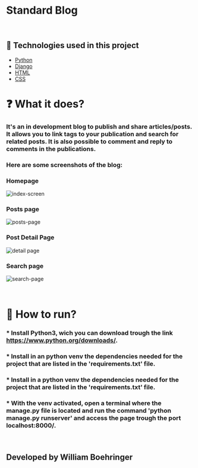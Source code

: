 # Standard Blog
<br>

## 🧪 Technologies used in this project

- [Python](https://www.python.org/)
- [Django](https://www.djangoproject.com/)
- [HTML](https://developer.mozilla.org/pt-BR/docs/Web/HTML)
- [CSS](https://developer.mozilla.org/pt-BR/docs/Web/CSS)

 # ❓ What it does?

### It's an in development blog to publish and share articles/posts. It allows you to link tags to your publication and search for related posts. It is also possible to comment and reply to comments in the publications.

### Here are some screenshots of the blog:

### Homepage
![index-screen](https://user-images.githubusercontent.com/104523477/215147910-441afc3a-dfb8-4432-ba5f-05ec6b5eb408.jpg)


### Posts page
![posts-page](https://user-images.githubusercontent.com/104523477/215147935-3d0ddbfc-9448-4bbb-af4d-639720df5118.jpg)


### Post Detail Page
![detail page](https://user-images.githubusercontent.com/104523477/215147924-b3d3457c-bca4-4db6-801f-d76a2abca304.jpg)


### Search page
![search-page](https://user-images.githubusercontent.com/104523477/215147951-632a8313-8af4-4b7f-a9b6-fdb0710ec01c.png)

<br>

# 🚀 How to run?

### * Install Python3, wich you can download trough the link https://www.python.org/downloads/.

### * Install in an python venv the dependencies needed for the project that are listed in the 'requirements.txt' file.

### * Install in a python venv the dependencies needed for the project that are listed in the 'requirements.txt' file.

### * With the venv activated, open a terminal where the manage.py file is located and run the command 'python manage.py runserver' and access the page trough the port localhost:8000/.

<br>

## Developed by William Boehringer
